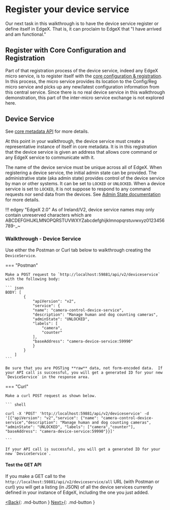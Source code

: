 # Register your device service

Our next task in this walkthrough is to have the device service register or define
itself in EdgeX. That is, it can proclaim to EdgeX that "I have arrived
and am functional."

## Register with Core Configuration and Registration

Part of that registration process of the device service, indeed any
EdgeX micro service, is to register itself with the [core configuration &
registration](../microservices/configuration/ConfigurationAndRegistry.md). In this process, the micro service provides its location
to the Config/Reg micro service and picks up any new/latest
configuration information from this central service. Since there is no
real device service in this walkthrough demonstration, this part of the inter-micro
service exchange is not explored here.

## Device Service

See [core metadata API](https://app.swaggerhub.com/apis-docs/EdgeXFoundry1/core-metadata/2.1.0) for more details.

At this point in your walkthrough, the device service must create a representative instance of itself in core
metadata. It is in this registration that the device service is
given an address that allows core command or any EdgeX service to communicate with it. 

The name of the device service must be unique across all of EdgeX.  When registering a device service, the initial admin state can be provided. The administrative state (aka admin state) provides control of the device service by man or other systems.
It can be set to `LOCKED` or `UNLOCKED`. When a device service is set to
`LOCKED`, it is not suppose to respond to any command requests nor send
data from the devices. See [Admin State documentation](../microservices/device/Ch-DeviceServices.md#admin-state) for more details.

!!! edgey "EdgeX 2.0"
        As of Ireland/V2, device service names may only contain unreserved characters which are ABCDEFGHIJKLMNOPQRSTUVWXYZabcdefghijklmnopqrstuvwxyz0123456789-_~

### Walkthrough - Device Service

Use either the Postman or Curl tab below to walkthrough creating the `DeviceService`.

=== "Postman"

    Make a POST request to `http://localhost:59881/api/v2/deviceservice` with the following body:

    ``` json
    BODY: [
            {
                "apiVersion": "v2",
                "service": {
                "name": "camera-control-device-service",
                "description": "Manage human and dog counting cameras",
                "adminState": "UNLOCKED",
                "labels": [
                    "camera",
                    "counter"
                ],
                "baseAddress": "camera-device-service:59990"
                }
            }
        ]
    ```

    Be sure that you are POSTing **raw** data, not form-encoded data.  If your API call is successful, you will get a generated ID for your new `DeviceService` in the response area.

=== "Curl"

    Make a curl POST request as shown below.

    ``` shell

    curl -X 'POST' 'http://localhost:59881/api/v2/deviceservice' -d '[{"apiVersion": "v2","service": {"name": "camera-control-device-service","description": "Manage human and dog counting cameras", "adminState": "UNLOCKED", "labels": ["camera","counter"], "baseAddress": "camera-device-service:59990"}}]'

    ```

    If your API call is successful, you will get a generated ID for your new `DeviceService`.

#### Test the GET API
If you make a GET call to the `http://localhost:59881/api/v2/deviceservice/all` URL (with Postman or curl) you will get a listing (in JSON) of all the device services currently defined
in your instance of EdgeX, including the one you just added.

[<Back](Ch-WalkthroughDeviceProfile.md){: .md-button } [Next>](Ch-WalkthroughProvision.md){: .md-button }
